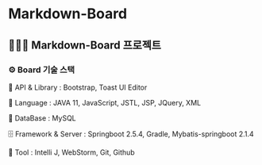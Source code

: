 # Markdown-Board

## 👨🏼‍🔧 Markdown-Board 프로젝트

### ⚙️ Board 기술 스택

📃 API & Library :  Bootstrap, Toast UI Editor

💬 Language : JAVA 11, JavaScript, JSTL, JSP, JQuery, XML

💾 DataBase : MySQL

🗄️ Framework & Server :  Springboot 2.5.4, Gradle,  Mybatis-springboot 2.1.4

🔨 Tool : Intelli J, WebStorm, Git, Github
